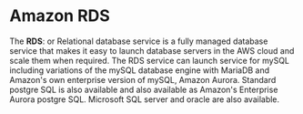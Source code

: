 # Amazon RDS
The **RDS**: or Relational database service is a fully managed database service that makes it easy to launch database servers in the AWS cloud and scale them  when required. The RDS service can launch service for mySQL including variations of the mySQL database engine with MariaDB and Amazon's own enterprise version of mySQL, Amazon Aurora. Standard postgre SQL is also available and also available as Amazon's Enterprise Aurora postgre SQL. Microsoft SQL server and oracle are also available. 